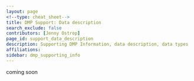 ```yaml
---
layout: page
<!--type: cheat_sheet-->
title: DMP Support: Data description
search_exclude: false
contributors: [Jenny Ostrop]
page_id: support_data_description
description: Supporting DMP Information, data description, data types
affiliations:
sidebar: dmp_supporting_info
---
```


coming soon